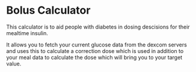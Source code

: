 # Bolus Calculator

This calculator is to aid people with diabetes in dosing descisions for their mealtime insulin.

It allows you to fetch your current glucose data from the dexcom servers and uses this to calculate a correction dose which is used in addition to your meal data to calculate the dose which will bring you to your target value.


